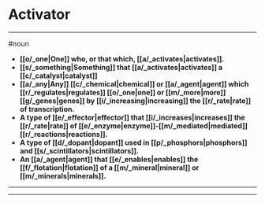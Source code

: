 # Activator
---
#noun
- **[[o/_one|One]] who, or that which, [[a/_activates|activates]].**
- **[[s/_something|Something]] that [[a/_activates|activates]] a [[c/_catalyst|catalyst]]**
- **[[a/_any|Any]] [[c/_chemical|chemical]] or [[a/_agent|agent]] which [[r/_regulates|regulates]] [[o/_one|one]] or [[m/_more|more]] [[g/_genes|genes]] by [[i/_increasing|increasing]] the [[r/_rate|rate]] of transcription.**
- **A type of [[e/_effector|effector]] that [[i/_increases|increases]] the [[r/_rate|rate]] of [[e/_enzyme|enzyme]]-[[m/_mediated|mediated]] [[r/_reactions|reactions]].**
- **A type of [[d/_dopant|dopant]] used in [[p/_phosphors|phosphors]] and [[s/_scintillators|scintillators]].**
- **An [[a/_agent|agent]] that [[e/_enables|enables]] the [[f/_flotation|flotation]] of a [[m/_mineral|mineral]] or [[m/_minerals|minerals]].**
---
---

